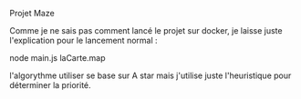 Projet Maze

Comme je ne sais pas comment lancé le projet sur docker, je laisse juste l'explication pour le lancement normal :

node main.js laCarte.map

l'algorythme utiliser se base sur A star mais j'utilise juste l'heuristique pour déterminer la priorité.
